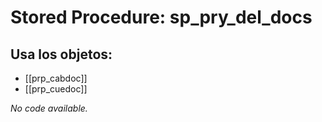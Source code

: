 # Stored Procedure: sp_pry_del_docs

## Usa los objetos:
- [[prp_cabdoc]]
- [[prp_cuedoc]]

*No code available.*
